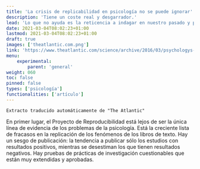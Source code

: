 ```yaml
---
title: 'La crisis de replicabilidad en psicología no se puede ignorar'
description: 'Tiene un coste real y desgarrador.'
lead: 'Lo que no ayuda es la reticencia a indagar en nuestro pasado y preguntarse qué hay que revisar. Ha llegado el momento de hacer cuentas con nuestro pasado. Nuestro futuro podría depender de ello.'
date: 2021-03-04T08:02:23+01:00
lastmod: 2021-03-04T08:02:23+01:00
draft: true
images: ['theatlantic.com.png']
link: 'https://www.theatlantic.com/science/archive/2016/03/psychologys-replication-crisis-cant-be-wished-away/472272/'
menu:
    experimental:
        parent: 'general'
weight: 060
toc: false
pinned: false
types: ['psicología']
functionalities: ['artículo']
---
```


```text
Extracto traducido automáticamente de "The Atlantic"
```

En primer lugar, el Proyecto de Reproducibilidad está lejos de ser la única línea de evidencia de los problemas de la psicología. Está la creciente lista de fracasos en la replicación de los fenómenos de los libros de texto. Hay un sesgo de publicación: la tendencia a publicar sólo los estudios con resultados positivos, mientras se desestiman los que tienen resultados negativos. Hay pruebas de prácticas de investigación cuestionables que están muy extendidas y aprobadas.
